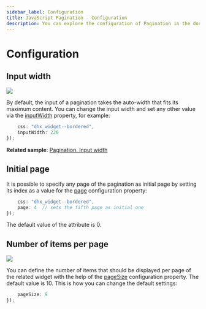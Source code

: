 ```yaml
---
sidebar_label: Configuration
title: JavaScript Pagination - Configuration 
description: You can explore the configuration of Pagination in the documentation of the DHTMLX JavaScript UI library. Browse developer guides and API reference, try out code examples and live demos, and download a free 30-day evaluation version of DHTMLX Suite.
---
```


# Configuration

## Input width

![](../assets/pagination/combo_width.png)

By default, the input of a pagination takes the auto-width that fits its maximum content. You can change the input width and set any other value via the [inputWidth](pagination/api/pagination_inputwidth_config.md) property, for example:

```javascript
    css: "dhx_widget--bordered",
    inputWidth: 220
});
```

**Related sample**: [Pagination. Input width](https://snippet.dhtmlx.com/1fttbjh9)

## Initial page

It is possible to specify any page of the pagination as initial page by setting its index as a value for the [page](pagination/api/pagination_page_config.md) configuration property:

```javascript
    css: "dhx_widget--bordered",
    page: 4  // sets the fifth page as initial one
});
```

The default value of the attribute is 0.

## Number of items per page

![](../assets/pagination/page_size.png)

You can define the number of items that should be displayed per page of the related widget with the help of the [pageSize](pagination/api/pagination_pagesize_config.md) configuration property. The default value is 10. This is how you can change the default settings:

```javascript
    pageSize: 9
});
```
